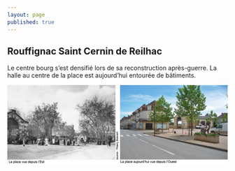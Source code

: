 ```yaml
---
layout: page
published: true
---
```


## Rouffignac Saint Cernin de Reilhac
Le centre bourg s’est densifié lors de sa reconstruction après-guerre. La halle au centre de la place est aujourd’hui entourée de bâtiments.

![](/data/images/9/histoire/9_HISTOIRE_POPCP4.jpg)